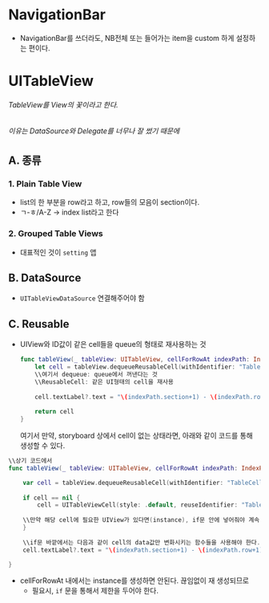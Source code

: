 # NavigationBar

- NavigationBar를 쓰더라도, NB전체 또는 들어가는 item을 custom 하게 설정하는 편이다.

# UITableView

###### TableView를 View의 꽃이라고 한다.
###### 이유는 DataSource와 Delegate를 너무나 잘 썼기 때문에

## A. 종류

### 1. Plain Table View

- list의 한 부분을 row라고 하고, row들의 모음이 section이다.
- ㄱ-ㅎ/A-Z -> index list라고 한다

### 2. Grouped Table Views
 
- 대표적인 것이 `setting` 앱

## B. DataSource

- `UITableViewDataSource` 연결해주어야 함

## C. Reusable

- UIView와 ID값이 같은 cell들을 queue의 형태로 재사용하는 것
	
	```swift
	func tableView(_ tableView: UITableView, cellForRowAt indexPath: IndexPath) -> UITableViewCell {
		let cell = tableView.dequeueReusableCell(withIdentifier: "TableCell", for: indexPath) 
		\\여기서 dequeue: queue에서 꺼낸다는 것
		\\ReusableCell: 같은 UI형태의 cell을 재사용
		        
		cell.textLabel?.text = "\(indexPath.section+1) - \(indexPath.row+1)" 
		        
		return cell
	}
	```

	여기서 만약, storyboard 상에서 cell이 없는 상태라면, 아래와 같이 코드를 통해 생성할 수 있다. 


```swift
\\상기 코드에서 
func tableView(_ tableView: UITableView, cellForRowAt indexPath: IndexPath) -> UITableViewCell {

	var cell = tableView.dequeueReusableCell(withIdentifier: "TableCell") \\여기까지 하면 cell의 값은 nil이다.
	
	if cell == nil {
		cell = UITableViewCell(style: .default, reuseIdentifier: "TableCell")
	
	\\만약 해당 cell에 필요한 UIView가 있다면(instance), if문 안에 넣어줘야 계속 반복되어서 생성되지 않는다. 
	}
	
	\\if문 바깥에서는 다음과 같이 cell의 data값만 변화시키는 함수들을 사용해야 한다.
	cell.textLabel?.text = "\(indexPath.section+1) - \(indexPath.row+1)"

}
```

- cellForRowAt 내에서는 instance를 생성하면 안된다. 끊임없이 재 생성되므로
	- 필요시, `if` 문을 통해서 제한을 두어야 한다.

